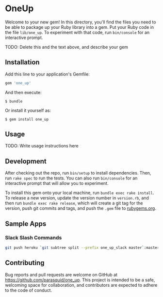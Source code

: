 # OneUp

Welcome to your new gem! In this directory, you'll find the files you need to be able to package up your Ruby library into a gem. Put your Ruby code in the file `lib/one_up`. To experiment with that code, run `bin/console` for an interactive prompt.

TODO: Delete this and the text above, and describe your gem

## Installation

Add this line to your application's Gemfile:

```ruby
gem 'one_up'
```

And then execute:

    $ bundle

Or install it yourself as:

    $ gem install one_up

## Usage

TODO: Write usage instructions here

## Development

After checking out the repo, run `bin/setup` to install dependencies. Then, run `rake spec` to run the tests. You can also run `bin/console` for an interactive prompt that will allow you to experiment.

To install this gem onto your local machine, run `bundle exec rake install`. To release a new version, update the version number in `version.rb`, and then run `bundle exec rake release`, which will create a git tag for the version, push git commits and tags, and push the `.gem` file to [rubygems.org](https://rubygems.org).

## Sample Apps

### Slack Slash Commands

``` bash
git push heroku `git subtree split --prefix one_up_slack master`:master --force
```
## Contributing

Bug reports and pull requests are welcome on GitHub at https://github.com/parasquid/one_up. This project is intended to be a safe, welcoming space for collaboration, and contributors are expected to adhere to the code of conduct.

